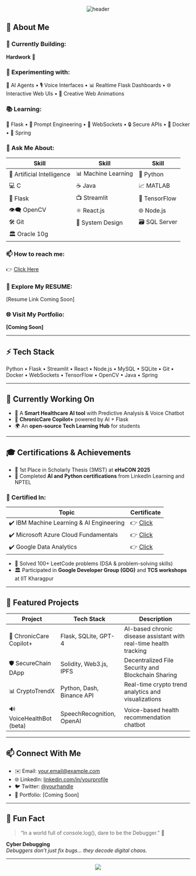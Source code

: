 <!-- Header Banner -->
<p align="center">
  <img src="https://capsule-render.vercel.app/api?type=waving&color=0:00C9FF,100:92FE9D&height=200&section=header&text=Welcome%20to%20My%20World!&fontSize=40&fontColor=ffffff" alt="header"/>
</p>

## 👋 About Me

### 🚧 Currently Building:
**Hardwork** 💪

### 🔬 Experimenting with:
🤖 AI Agents • 🎙️ Voice Interfaces • 📊 Realtime Flask Dashboards • 🌐 Interactive Web UIs • 🎨 Creative Web Animations

### 📚 Learning:
🧪 Flask • 🧠 Prompt Engineering • 🔗 WebSockets • 🔒 Secure APIs • 🐳 Docker • 🌿 Spring

### 💬 Ask Me About:
| Skill | Skill | Skill |
|-------|-------|-------|
| 🤖 Artificial Intelligence | 📊 Machine Learning | 🐍 Python |
| 💻 C | ☕ Java | 📈 MATLAB |
| 🧪 Flask | 📺 Streamlit | 🔢 TensorFlow |
| 👁️‍🗨️ OpenCV | ⚛️ React.js | 🌐 Node.js |
| 🛠️ Git | 🧩 System Design | 🗃️ SQL Server |
| 🏛️ Oracle 10g |  |  |

### 📫 How to reach me:
👉 [Click Here](#contact)

### 📄 Explore My RESUME:
[Resume Link Coming Soon]

### 🌐 Visit My Portfolio:
**[Coming Soon]**

---

## ⚡ Tech Stack

Python • Flask • Streamlit • React • Node.js • MySQL • SQLite • Git • Docker • WebSockets • TensorFlow • OpenCV • Java • Spring

---

## 🎯 Currently Working On

- 🔬 A **Smart Healthcare AI tool** with Predictive Analysis & Voice Chatbot  
- 🧠 **ChronicCare Copilot+** powered by AI + Flask  
- 🌍 An **open-source Tech Learning Hub** for students

---

## 🎓 Certifications & Achievements

- 🥇 1st Place in Scholarly Thesis (3MST) at **eHaCON 2025**  
- 🧠 Completed **AI and Python certifications** from LinkedIn Learning and NPTEL  

### 🧾 Certified In:
| Topic | Certificate |
|-------|------------|
| ✔️ IBM Machine Learning & AI Engineering | 👉 [Click](#) |
| ✔️ Microsoft Azure Cloud Fundamentals | 👉 [Click](#) |
| ✔️ Google Data Analytics | 👉 [Click](#) |

- 🧩 Solved 100+ LeetCode problems (DSA & problem-solving skills)  
- 🏛️ Participated in **Google Developer Group (GDG)** and **TCS workshops** at IIT Kharagpur

---

## 📂 Featured Projects

| Project | Tech Stack | Description |
|--------|------------|-------------|
| 🧠 ChronicCare Copilot+ | Flask, SQLite, GPT-4 | AI-based chronic disease assistant with real-time health tracking |
| 🛡️ SecureChain DApp | Solidity, Web3.js, IPFS | Decentralized File Security and Blockchain Sharing |
| 📊 CryptoTrendX | Python, Dash, Binance API | Real-time crypto trend analytics and visualizations |
| 🔊 VoiceHealthBot (beta) | SpeechRecognition, OpenAI | Voice-based health recommendation chatbot |

---

## 📫 Connect With Me

- ✉️ Email: [your.email@example.com](mailto:your.email@example.com)  
- 🌐 LinkedIn: [linkedin.com/in/yourprofile](https://linkedin.com/in/yourprofile)  
- 🐦 Twitter: [@yourhandle](https://twitter.com/yourhandle)  
- 💼 Portfolio: [Coming Soon]

---

## 🐙 Fun Fact

> “In a world full of console.log(), dare to be the Debugger.” 🐞

**Cyber Debugging**  
_Debuggers don’t just fix bugs... they decode digital chaos._

---

<p align="center">
  <img src="https://capsule-render.vercel.app/api?type=waving&color=92FE9D&height=150&section=footer"/>
</p>
